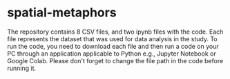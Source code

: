# spatial-metaphors

The repository contains 8 CSV files, and two ipynb files with the code. Each file represents the dataset that was used for data analysis in the study. To run the code, you need to download each file and then run a code on your PC through an application applicable to Python e.g., Jupyter Notebook or Google Colab. Please don't forget to change the file path in the code before running it.
